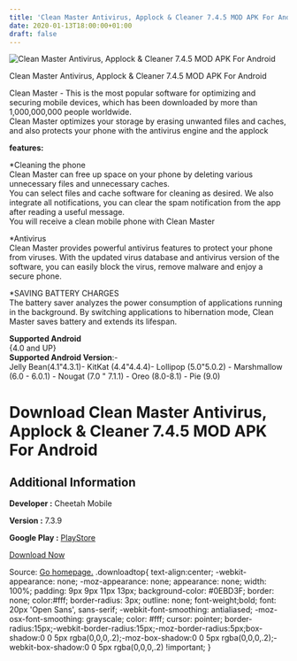 ```yaml
---
title: 'Clean Master Antivirus, Applock & Cleaner 7.4.5 MOD APK For Android'
date: 2020-01-13T18:00:00+01:00
draft: false
---
```


![Clean Master Antivirus, Applock & Cleaner 7.4.5 MOD APK For Android](https://i0.wp.com/apkhome.net/wp-content/uploads/2020/01/Clean-Master-Antivirus-Applock-Cleaner-7.4.5-MOD.png "Clean Master Antivirus, Applock & Cleaner 7.4.5 MOD APK For Android")

  

Clean Master Antivirus, Applock & Cleaner 7.4.5 MOD APK For Android

Clean Master - This is the most popular software for optimizing and securing mobile devices, which has been downloaded by more than 1,000,000,000 people worldwide.  
Clean Master optimizes your storage by erasing unwanted files and caches, and also protects your phone with the antivirus engine and the applock

**features:**

\*Cleaning the phone  
Clean Master can free up space on your phone by deleting various unnecessary files and unnecessary caches.  
You can select files and cache software for cleaning as desired. We also integrate all notifications, you can clear the spam notification from the app after reading a useful message.  
You will receive a clean mobile phone with Clean Master

\*Antivirus  
Clean Master provides powerful antivirus features to protect your phone from viruses. With the updated virus database and antivirus version of the software, you can easily block the virus, remove malware and enjoy a secure phone.

\*SAVING BATTERY CHARGES  
The battery saver analyzes the power consumption of applications running in the background. By switching applications to hibernation mode, Clean Master saves battery and extends its lifespan.

**Supported Android**  
{4.0 and UP}  
**Supported Android Version**:-  
Jelly Bean(4.1"4.3.1)- KitKat (4.4"4.4.4)- Lollipop (5.0"5.0.2) - Marshmallow (6.0 - 6.0.1) - Nougat (7.0 " 7.1.1) - Oreo (8.0-8.1) - Pie (9.0)

Download Clean Master Antivirus, Applock & Cleaner 7.4.5 MOD APK For Android
============================================================================

Additional Information
----------------------

**Developer :** Cheetah Mobile

**Version :** 7.3.9

**Google Play :** [PlayStore](https://play.google.com/store/apps/details?id=com.cleanmaster.mguard)

  

[Download Now](https://store4app.co/post/clean-master-antivirus-applock-amp-cleaner-7-4-5-mod-apk-for-android_1578934190)

  
Source: [Go homepage.](https://store4app.co/post/clean-master-antivirus-applock-amp-cleaner-7-4-5-mod-apk-for-android_1578934190) .downloadtop{ text-align:center; -webkit-appearance: none; -moz-appearance: none; appearance: none; width: 100%; padding: 9px 9px 11px 13px; background-color: #0EBD3F; border: none; color:#fff; border-radius: 3px; outline: none; font-weight;bold; font: 20px 'Open Sans', sans-serif; -webkit-font-smoothing: antialiased; -moz-osx-font-smoothing: grayscale; color: #fff; cursor: pointer; border-radius:15px;-webkit-border-radius:15px;-moz-border-radius:5px;box-shadow:0 0 5px rgba(0,0,0,.2);-moz-box-shadow:0 0 5px rgba(0,0,0,.2);-webkit-box-shadow:0 0 5px rgba(0,0,0,.2) !important; }